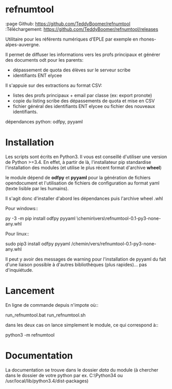 refnumtool
==========
:page Github: https://github.com/TeddyBoomer/refnumtool
:Téléchargement: https://github.com/TeddyBoomer/refnumtool/releases


Utilitaire pour les référents numériques d'EPLE par exemple en
rhones-alpes-auvergne.

Il permet de diffuser les informations vers les profs principaux et générer des
documents odt pour les parents:

 - dépassement de quota des élèves sur le serveur scribe
 - identifiants ENT elycee

Il s'appuie sur des extractions au format CSV:
 - listes des profs principaux + email par classe (ex: export pronote)
 - copie du listing scribe des dépassements de quota et mise en CSV
 - fichier général des identifiants ENT elycee ou fichier des nouveaux
   identifiants.

dépendances python:
odfpy, pyyaml

Installation
============

Les scripts sont écrits en Python3. Il vous est conseillé d'utiliser une
version de Python >=3.4. En effet, à partir de là, l'installateur pip
standardise l'installation des modules (et utilise le plus récent format
d'archive **wheel**)

le module dépend de **odfpy** et **pyyaml** pour la génération de fichiers
opendocument et l'utilisation de fichiers de configuration au format yaml
(texte lisible par les humains).

Il s'agit donc d'installer d'abord les dépendances puis l'archive wheel .whl

Pour windows::

  py -3 -m pip install odfpy pyyaml \chemin\vers\refnumtool-0.1-py3-none-any.whl

Pour linux::

  sudo pip3 install odfpy pyyaml /chemin/vers/refnumtool-0.1-py3-none-any.whl

Il peut y avoir des messages de warning pour l'installation de pyyaml du fait
d'une liaison possible à d'autres bibliothèques (plus rapides)… pas
d'inquiétude.

Lancement
=========

En ligne de commande depuis n'impote où::

  run_refnumtool.bat
  run_refnumtool.sh

dans les deux cas on lance simplement le module, ce qui correspond à::

  python3 -m refnumtool

Documentation
=============

La documentation se trouve dans le dossier *data* du module (à
chercher dans le dossier de votre python par ex. C:\Python34 ou
/usr/local/lib/python3.4/dist-packages)